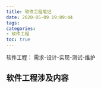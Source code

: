 ```yaml
---
title: 软件工程笔记
date: 2020-05-09 19:09:44
tags:
categories:
- 软件工程
toc: true
---
```

软件工程：
需求-设计-实现-测试-维护
<!-- more -->
## 软件工程涉及内容




